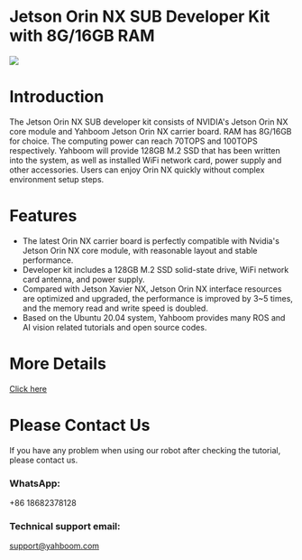 # Jetson Orin NX SUB Developer Kit with 8G/16GB RAM
![]([https://github.com/YahboomTechnology/Jetson_Orin_NX/blob/main/Jeston_orin_nx.jpg])
# Introduction
The Jetson Orin NX SUB developer kit consists of NVIDIA's Jetson Orin NX core module and Yahboom Jetson Orin NX carrier board. RAM has 8G/16GB for choice. The computing power can reach 70TOPS and 100TOPS respectively. Yahboom will provide 128GB M.2 SSD that has been written into the system, as well as installed WiFi network card, power supply and other accessories. Users can enjoy Orin NX quickly without complex environment setup steps.
# Features
* The latest Orin NX carrier board is perfectly compatible with Nvidia's Jetson Orin NX core module, with reasonable layout and stable performance.
* Developer kit includes a 128GB M.2 SSD solid-state drive, WiFi network card antenna, and power supply.
* Compared with Jetson Xavier NX, Jetson Orin NX interface resources are optimized and upgraded, the performance is improved by 3~5 times, and the memory read and write speed is doubled.
* Based on the Ubuntu 20.04 system, Yahboom provides many ROS and AI vision related tutorials and open source codes.

# More Details
[Click here]([https://category.yahboom.net/products/4wdrobot](https://category.yahboom.net/products/jetson-orin-nx))

# Please Contact Us
If you have any problem when using our robot after checking the tutorial, please contact us.

### WhatsApp:
+86 18682378128

### Technical support email: 
support@yahboom.com
